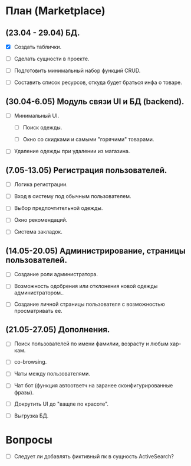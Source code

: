 # План (Marketplace)

## (23.04 - 29.04) БД.

- [x] Cоздать таблички.

- [ ] Cделать сущности в проекте.

- [ ] Подготовить минимальный набор функций CRUD.
    
- [ ] Составить список ресурсов, откуда будет браться инфа о товаре.

## (30.04-6.05) Модуль связи UI и БД (backend).

- [ ] Минимальный UI.

   - [ ] Поиск одежды.

   - [ ] Окно со скидками и самыми "горячими" товарами.

- [ ] Удаление одежды при удалении из магазина.

## (7.05-13.05) Регистрация пользователей.

- [ ] Логика регистрации.

- [ ] Вход в систему под обычным пользователем.

- [ ] Выбор предпочтительной одежды.

- [ ] Окно рекомендаций.

- [ ] Система закладок.

## (14.05-20.05) Администрирование, страницы пользователей.

- [ ] Создание роли администратора.

- [ ] Возможность одобрения или отклонения новой одежды администратором..
    
- [ ] Создание личной страницы пользователя с возможностью просматривать ее.

## (21.05-27.05) Дополнения.

- [ ] Поиск пользователей по имени фамилии, возрасту и любым хар-кам.

- [ ] co-browsing.

- [ ] Чаты между пользователями.

- [ ] Чат бот (функция автоответч на заранее сконфигурированные фразы).
    
- [ ] Докрутить UI до "ващпе по красоте".

- [ ] Выгрузка БД.

# Вопросы

- [ ] Следует ли добавлять фиктивный пк в сущность ActiveSearch?